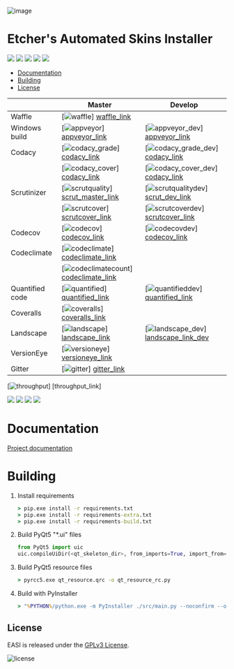 ![image][easi]

# Etcher's Automated Skins Installer

![][project_status] ![][license] ![][pun] ![][gh_download] ![][semver]

  - [Documentation](#documentation)
  - [Building](#building)
  - [License](#license)

|                  | Master                                      | Develop                                     |
| ---------------- | ------------------------------------------- | ------------------------------------------- |
| Waffle           | [![waffle]]             [waffle_link]       |                                             |
| Windows build    | [![appveyor]]           [appveyor_link]     | [![appveyor_dev]]     [appveyor_link]       |
| Codacy           | [![codacy_grade]]       [codacy_link]       | [![codacy_grade_dev]] [codacy_link]         |
|                  | [![codacy_cover]]       [codacy_link]       | [![codacy_cover_dev]] [codacy_link]         |
| Scrutinizer      | [![scrutquality]]       [scrut_master_link] | [![scrutqualitydev]]  [scrut_dev_link]      |
|                  | [![scrutcover]]         [scrutcover_link]   | [![scrutcoverdev]]    [scrutcover_link]     |
| Codecov          | [![codecov]]            [codecov_link]      | [![codecovdev]]       [codecov_link]        |
| Codeclimate      | [![codeclimate]]        [codeclimate_link]  |                                             |
|                  | [![codeclimatecount]]   [codeclimate_link]  |                                             |
| Quantified code  | [![quantified]]         [quantified_link]   | [![quantifieddev]]    [quantified_link]     |
| Coveralls        | [![coveralls]]          [coveralls_link]    |                                             |
| Landscape        | [![landscape]]          [landscape_link]    | [![landscape_dev]]    [landscape_link_dev]  |
| VersionEye       | [![versioneye]]         [versioneye_link]   |                                             |
| Gitter           | [![gitter]]             [gitter_link]       |                                             |

[![throughput]] [throughput_link]

![][gh_issues]
![][gh_issues_closed]
![][gh_pr]
![][gh_pr_closed]

Documentation
=============

[Project documentation](https://132nd-etcher.github.io/EASI/)

Building
========

1. Install requirements

    ```cmd
    > pip.exe install -r requirements.txt
    > pip.exe install -r requirements-extra.txt
    > pip.exe install -r requirements-build.txt
    ```

1. Build PyQt5 "\*.ui" files

    ```python
    from PyQt5 import uic
    uic.compileUiDir(<qt_skeleton_dir>, from_imports=True, import_from='src.ui.resources')
    ```

1. Build PyQt5 resource files

    ```cmd
    > pyrcc5.exe qt_resource.qrc -o qt_resource_rc.py
    ```

1. Build with PyInstaller

    ```cmd
    > "%PYTHON%/python.exe -m PyInstaller ./src/main.py --noconfirm --onefile --clean --icon src/ui/resources/app.ico --workpath ./build/build --paths %PYTHON%/Lib/site-packages/PyQt5/Qt/bin --name EASI --distpath ./build/dist_windowed --windowed --key %COMPILEKEY%"
    ```
    
## License

EASI is released under the [GPLv3 License][gpl_link].

![license]

[waffle]:             https://img.shields.io/waffle/label/132nd-etcher/easi/in%20progress.svg?maxAge=86400
[waffle_link]:        https://waffle.io/132nd-etcher/EASI
[throughput]:         https://graphs.waffle.io/132nd-etcher/EASI/throughput.svg
[appveyor]:           https://img.shields.io/appveyor/ci/132nd-etcher/easi/master.svg?maxAge=86400
[appveyor_dev]:       https://img.shields.io/appveyor/ci/132nd-etcher/easi/develop.svg?maxAge=86400
[appveyor_link]:      https://ci.appveyor.com/project/132nd-etcher/easi
[codacy_grade]:       https://img.shields.io/codacy/grade/3a1f938dbe5545ad9cfa29b8df61e6ac/master.svg?maxAge=86400
[codacy_grade_dev]:   https://img.shields.io/codacy/grade/3a1f938dbe5545ad9cfa29b8df61e6ac/develop.svg?maxAge=86400
[codacy_cover]:       https://img.shields.io/codacy/coverage/3a1f938dbe5545ad9cfa29b8df61e6ac/master.svg?maxAge=86400
[codacy_cover_dev]:   https://img.shields.io/codacy/coverage/3a1f938dbe5545ad9cfa29b8df61e6ac/develop.svg?maxAge=86400
[codacy_link]:        https://www.codacy.com/app/132nd-etcher/EASI/dashboard
[scrutquality]:       https://scrutinizer-ci.com/g/132nd-etcher/EASI/badges/quality-score.png?b=master
[scrutqualitydev]:    https://scrutinizer-ci.com/g/132nd-etcher/EASI/badges/quality-score.png?b=develop
[scrut_master_link]:  https://scrutinizer-ci.com/g/132nd-etcher/EASI/?branch=master
[scrut_dev_link]:     https://scrutinizer-ci.com/g/132nd-etcher/EASI/?branch=develop
[scrutcover]:         https://scrutinizer-ci.com/g/132nd-etcher/EASI/badges/coverage.png?b=master
[scrutcover_link]:    https://scrutinizer-ci.com/g/132nd-etcher/EASI/?branch=master
[scrutcoverdev]:      https://scrutinizer-ci.com/g/132nd-etcher/EASI/badges/coverage.png?b=develop
[scrutcoverdev_link]: https://scrutinizer-ci.com/g/132nd-etcher/EASI/?branch=develop
[codecov]:            https://codecov.io/gh/132nd-etcher/EASI/branch/master/graph/badge.svg
[codecovdev]:         https://codecov.io/gh/132nd-etcher/EASI/branch/develop/graph/badge.svg
[codecov_link]:       https://codecov.io/gh/132nd-etcher/EASI
[codeclimate]:        https://codeclimate.com/github/132nd-etcher/EASI/badges/gpa.svg?style=flat
[codeclimate_link]:   https://codeclimate.com/github/132nd-etcher/EASI
[codeclimatecount]:   https://codeclimate.com/github/132nd-etcher/EASI/badges/issue_count.svg?style=flat
[quantified]:         https://www.quantifiedcode.com/api/v1/project/c20bff6d0c384ec890e23c8d020ae34a/snapshot/origin:master:HEAD/badge.svg
[quantifieddev]:      https://www.quantifiedcode.com/api/v1/project/c20bff6d0c384ec890e23c8d020ae34a/snapshot/origin:develop:HEAD/badge.svg
[quantified_link]:    https://www.quantifiedcode.com/app/project/c20bff6d0c384ec890e23c8d020ae34a
[coveralls]:          https://coveralls.io/repos/github/132nd-etcher/EASI/badge.svg?branch=HEAD&style=flat
[coveralls_link]:     https://coveralls.io/github/132nd-etcher/EASI?branch=HEAD
[landscape]:          https://landscape.io/github/132nd-etcher/EASI/master/landscape.svg?style=flat
[landscape_link]:     https://landscape.io/github/132nd-etcher/EASI/master
[landscape_dev]:      https://landscape.io/github/132nd-etcher/EASI/develop/landscape.svg?style=flat
[landscape_link_dev]: https://landscape.io/github/132nd-etcher/EASI/develop
[versioneye]:         https://www.versioneye.com/user/projects/57ff67d90676c900486e4f8d/badge.svg?style=flat
[versioneye_link]:    https://www.versioneye.com/user/projects/57ff67d90676c900486e4f8d
[gitter]:             https://badges.gitter.im/easi_/Lobby.svg
[gitter_link]:        https://gitter.im/easi_/Lobby
[license]:            https://img.shields.io/github/license/132nd-etcher/easi.svg?maxAge=86400
[gpl_link]:           https://www.gnu.org/licenses/quick-guide-gplv3.en.html
[easi]:               https://i.imgsafe.org/00192c67ea.png
[project_status]:     http://www.repostatus.org/badges/latest/wip.svg
[pun]:                https://img.shields.io/badge/Author%20skill-Script%20kiddie-red.svg?style=flat
[semver]:             https://img.shields.io/badge/semver-2.0.0-blue.svg

[gh_download]:        https://img.shields.io/github/downloads/132nd-etcher/easi/total.svg?maxAge=86400
[gh_issues]:          https://img.shields.io/github/issues/132nd-etcher/easi.svg?maxAge=86400
[gh_issues_closed]:   https://img.shields.io/github/issues-closed/132nd-etcher/easi.svg?maxAge=86400
[gh_pr]:              https://img.shields.io/github/issues-pr/132nd-etcher/easi.svg?maxAge=86400
[gh_pr_closed]:       https://img.shields.io/github/issues-pr-closed/132nd-etcher/easi.svg?maxAge=86400
[gh_release]:         https://img.shields.io/github/release/132nd-etcher/easi.svg?maxAge=86400